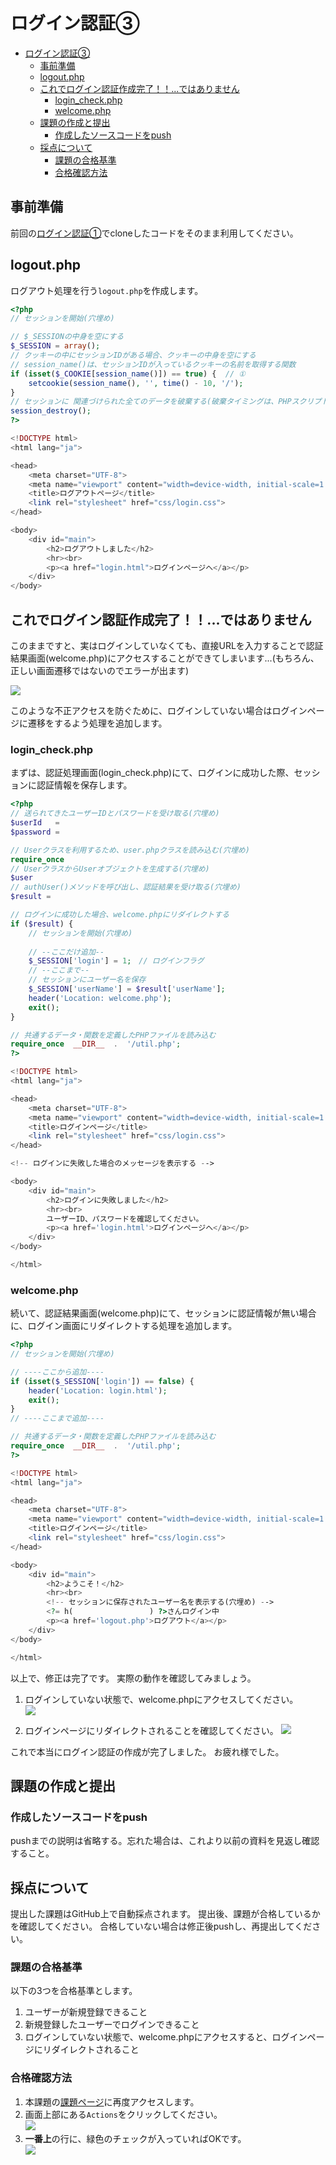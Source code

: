﻿# ログイン認証③

- [ログイン認証③](#ログイン認証)
  - [事前準備](#事前準備)
  - [logout.php](#logoutphp)
  - [これでログイン認証作成完了！！...ではありません](#これでログイン認証作成完了ではありません)
    - [login\_check.php](#login_checkphp)
    - [welcome.php](#welcomephp)
  - [課題の作成と提出](#課題の作成と提出)
    - [作成したソースコードをpush](#作成したソースコードをpush)
  - [採点について](#採点について)
    - [課題の合格基準](#課題の合格基準)
    - [合格確認方法](#合格確認方法)

## 事前準備
前回の[ログイン認証①](../login-i/README.md)でcloneしたコードをそのまま利用してください。

## logout.php

ログアウト処理を行う`logout.php`を作成します。

```php
<?php
// セッションを開始(穴埋め)

// $_SESSIONの中身を空にする
$_SESSION = array();
// クッキーの中にセッションIDがある場合、クッキーの中身を空にする
// session_name()は、セッションIDが入っているクッキーの名前を取得する関数
if (isset($_COOKIE[session_name()]) == true) {  // ①
    setcookie(session_name(), '', time() - 10, '/');
}
// セッションに 関連づけられた全てのデータを破棄する(破棄タイミングは、PHPスクリプトが実行された後)
session_destroy();
?>

<!DOCTYPE html>
<html lang="ja">

<head>
    <meta charset="UTF-8">
    <meta name="viewport" content="width=device-width, initial-scale=1.0">
    <title>ログアウトページ</title>
    <link rel="stylesheet" href="css/login.css">
</head>

<body>
    <div id="main">
        <h2>ログアウトしました</h2>
        <hr><br>
        <p><a href="login.html">ログインページへ</a></p>
    </div>
</body>
```

## これでログイン認証作成完了！！...ではありません

このままですと、実はログインしていなくても、直接URLを入力することで認証結果画面(welcome.php)にアクセスすることができてしまいます...(もちろん、正しい画面遷移ではないのでエラーが出ます)

![](./images/welcome_php_display_error.png)

このような不正アクセスを防ぐために、ログインしていない場合はログインページに遷移をするよう処理を追加します。

### login_check.php

まずは、認証処理画面(login_check.php)にて、ログインに成功した際、セッションに認証情報を保存します。

```php
<?php
// 送られてきたユーザーIDとパスワードを受け取る(穴埋め)
$userId   = 
$password = 

// Userクラスを利用するため、user.phpクラスを読み込む(穴埋め)
require_once 
// UserクラスからUserオブジェクトを生成する(穴埋め)
$user 
// authUser()メソッドを呼び出し、認証結果を受け取る(穴埋め)
$result = 

// ログインに成功した場合、welcome.phpにリダイレクトする
if ($result) { 
    // セッションを開始(穴埋め)
    
    // --ここだけ追加--
    $_SESSION['login'] = 1;　// ログインフラグ
    // --ここまで--
    // セッションにユーザー名を保存
    $_SESSION['userName'] = $result['userName'];
    header('Location: welcome.php');
    exit();
}

// 共通するデータ・関数を定義したPHPファイルを読み込む
require_once  __DIR__  .  '/util.php';
?>

<!DOCTYPE html>
<html lang="ja">

<head>
    <meta charset="UTF-8">
    <meta name="viewport" content="width=device-width, initial-scale=1.0">
    <title>ログインページ</title>
    <link rel="stylesheet" href="css/login.css">
</head>

<!-- ログインに失敗した場合のメッセージを表示する -->

<body>
    <div id="main">
        <h2>ログインに失敗しました</h2>
        <hr><br>
        ユーザーID、パスワードを確認してください。
        <p><a href='login.html'>ログインページへ</a></p>
    </div>
</body>

</html>
```

### welcome.php

続いて、認証結果画面(welcome.php)にて、セッションに認証情報が無い場合に、ログイン画面にリダイレクトする処理を追加します。

```php
<?php
// セッションを開始(穴埋め)

// ----ここから追加----
if (isset($_SESSION['login']) == false) {
    header('Location: login.html');
    exit();
}
// ----ここまで追加----

// 共通するデータ・関数を定義したPHPファイルを読み込む
require_once  __DIR__  .  '/util.php';
?>

<!DOCTYPE html>
<html lang="ja">

<head>
    <meta charset="UTF-8">
    <meta name="viewport" content="width=device-width, initial-scale=1.0">
    <title>ログインページ</title>
    <link rel="stylesheet" href="css/login.css">
</head>

<body>
    <div id="main">
        <h2>ようこそ！</h2>
        <hr><br>
        <!-- セッションに保存されたユーザー名を表示する(穴埋め) -->
        <?= h(                 ) ?>さんログイン中
        <p><a href='logout.php'>ログアウト</a></p>
    </div>
</body>

</html>
```

以上で、修正は完了です。
実際の動作を確認してみましょう。

1. ログインしていない状態で、welcome.phpにアクセスしてください。<br>
![](./images/url.png)

2. ログインページにリダイレクトされることを確認してください。
![](./images/login_html_display.png)

これで本当にログイン認証の作成が完了しました。
お疲れ様でした。

## 課題の作成と提出

### 作成したソースコードをpush

pushまでの説明は省略する。忘れた場合は、これより以前の資料を見返し確認すること。

## 採点について

提出した課題はGitHub上で自動採点されます。
提出後、課題が合格しているかを確認してください。
合格していない場合は修正後pushし、再提出してください。

### 課題の合格基準

以下の3つを合格基準とします。

1. ユーザーが新規登録できること
2. 新規登録したユーザーでログインできること
3. ログインしていない状態で、welcome.phpにアクセスすると、ログインページにリダイレクトされること

### 合格確認方法

1. 本課題の[課題ページ]()に再度アクセスします。
2. 画面上部にある`Actions`をクリックしてください。<br>
![](./images/acions.png)
1. **一番上**の行に、緑色のチェックが入っていればOKです。<br>
![](./images/pass.png)
